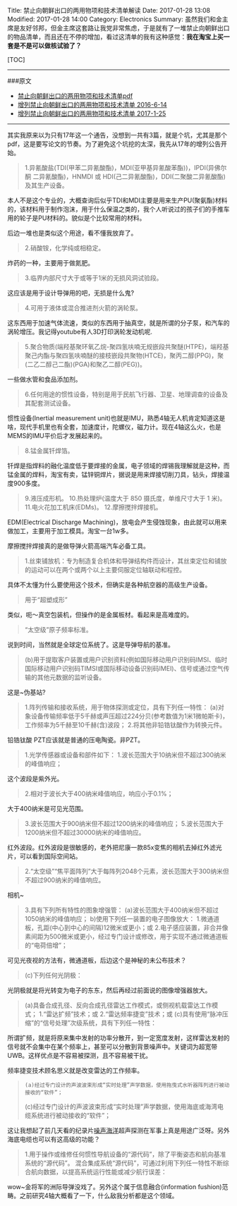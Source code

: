 Title: 禁止向朝鲜出口的两用物项和技术清单解读
Date: 2017-01-28 13:08
Modified: 2017-01-28 14:00
Category: Electronics
Summary: 虽然我们和金主席是友好邻邦，但金主席这套路让我党非常焦虑，于是就有了一堆禁止向朝鲜出口的物品清单，而且还在不停的增加，看过这清单的我有这种感觉：**我在淘宝上买一套是不是可以做核试验了？**

[TOC]

---

###原文

* [禁止向朝鲜出口的两用物项和技术清单pdf](http://images.mofcom.gov.cn/aqygzj/201508/20150813094735608.pdf)
* [增列禁止向朝鲜出口的两用物项和技术清单 2016-6-14](http://www.mofcom.gov.cn/article/b/c/201606/20160601338628.shtml)
* [增列禁止向朝鲜出口的两用物项和技术清单 2017-1-25](http://www.mofcom.gov.cn/article/b/c/201701/20170102507933.shtml)

---

其实我原来以为只有17年这一个通告，没想到一共有3篇，就是个坑，尤其是那个pdf，这是要写论文的节奏。为了避免这个坑挖的太深，我先从17年的增列公告开始。

> 1.异氰酸盐(TDI(甲苯二异氰酸酯)，MDI(亚甲基异氰酸苯酯))，IPDI(异佛尔酮 二异氰酸酯)，HNMDI 或 HDI(己二异氰酸酯)，DDI(二聚酸二异氰酸酯)及其生产设备。

本人不是这个专业的，大概查询后似乎TDI和MDI主要是用来生产PU(聚氨酯)材料的，该材料用于制作泡沫，用于什么保温之类的，我个人听说过的孩子们的手推车用的轮子是PU材料的。貌似是个比较常用的材料。

后边一堆也是类似这个用途，看不懂我放弃了。

>  2.硝酸铵，化学纯或相稳定。

炸药的一种，主要用于做氮肥。

> 3.临界内部尺寸大于或等于1米的无损风洞试验段。 

这应该是用于设计导弹用的吧，无损是什么鬼?

> 4.可用于液体或混合推进剂火箭的涡轮泵。 

这东西用于加速气体流速，类似的东西用于抽真空，就是所谓的分子泵，和汽车的涡轮增压。我记得youtube有人3D打印涡轮发动机呢.

> 5.聚合物质(端羟基聚环氧乙烷-聚四氢呋喃无规嵌段共聚醚(HTPE)，端羟基聚己内酯与聚四氢呋喃醚的接枝嵌段共聚物(HTCE)，聚丙二醇(PPG)，聚(二乙二醇己二酯)(PGA)和聚乙二醇(PEG))。

一些做水管和食品添加剂。

> 6.任何用途的惯性设备，特别是用于民航飞行器、卫星、地理调查的设备及其配套测试设备。

惯性设备(Inertial measurement unit)也就是IMU，熟悉4轴无人机肯定知道这是啥，现代手机里也有全套，加速度计，陀螺仪，磁力计。现在4轴这么火，也是MEMS的IMU平价后才发展起来的。

> 8.锰金属钎焊箔。  

钎焊是指焊料的融化温度低于要焊接的金属，电子领域的焊锡我理解就是这种，而锰金属的焊料，淘宝有卖，锰锌铜焊片，据说是用来焊接切削刀具，钻头，焊接温度900多度。

> 9.液压成形机。
> 10.热处理炉(温度大于 850 摄氏度，单维尺寸大于 1 米)。
> 11.电火花加工机床(EDMs)。
> 12.摩擦搅拌焊接机。 

EDM(Electrical Discharge Machining)，放电会产生侵蚀现象，由此就可以用来做加工，主要用于加工模具。淘宝一台1w多。

摩擦搅拌焊接真的是做导弹火箭高端汽车必备工具。

> 1.丝束铺放机：专为制造复合机体和导弹结构件而设计，其丝束定位和铺放的运动可以在两个或两个以上主要伺服定位轴联动和程控。

具体不太懂为什么要使用这个技术，但确实是各种航空器的高级生产设备。

> 用于“超塑成形”

类似，呃～真空包装机，但操作的是金属板材。看起来是高难度的。

> “太空级”原子频率标准。

说到时间，当然就是全球定位系统了。这是导弹导航的基准。

> (b)用于提取客户装置或用户识别资料(例如国际移动用户识别码IMSI、临时国际移动用户识别码TIMSI或国际移动设备识别码IMEI)、信号或通过空气传输的其他元数据的监听设备。

这是~伪基站?

> 1.阵列传输和接收系统，用于物体探测或定位，具有下列任一特性：
> (a)对象设备传输频率低于5千赫或声压超过224分贝(参考数值为1米1微帕斯卡)，工作频率为5千赫至10千赫(含)波段；
> 2.将其他非铅锆钛酸作为转换元件。

铅锆钛酸 PZT应该就是普通的压电陶瓷。非PZT。

> 1.光学传感器或设备和部件如下：
> 1.波长范围大于10纳米但不超过300纳米的峰值响应；

这个波段是紫外光。

> 2.相对于波长大于400纳米峰值响应，响应小于0.1%；

大于400纳米是可见光范围。

> 3.波长范围大于900纳米但不超过1200纳米的峰值响应；
> 5.波长范围大于1200纳米但不超过30000纳米的峰值响应。

红外波段。红外波段是很敏感的，老外把尼康一款85x变焦的相机去掉红外滤光片，可以看到国际空间站。

> 2.“太空级”“焦平面阵列”大于每阵列2048个元素，波长范围大于300纳米但不超过900纳米的峰值响应。

相机~

> 3.具有下列所有特性的图象增强管：
> (a)波长范围大于400纳米但不超过1050纳米的峰值响应；
> b)使用下列任一装置的电子图像放大：
> 1.微通道板，孔距(中心到中心的间隔)12微米或更小；或
> 2.电子感应装置，非合并像素间距为500微米或更小，经过专门设计或修改，用于实现不通过微通道板的“电荷倍增”；

可见光夜视的方法有，微通道板，后边这个是神秘的未公布技术？

> (c)下列任何光阴极：

光阴极就是将光转变为电子的东东，然后再经过前面说的图像增强器放大。

>  (a)具备合成孔径、反向合成孔径雷达工作模式，或侧视机载雷达工作模式；
> 1.“雷达扩频”技术；或
> 2.“雷达频率捷变”技术；或
>  (c)具有使用“脉冲压缩”的“信号处理”次级系统，具有下列任一特性：

所谓扩频，就是将原来集中发射的功率分散开，到一定宽度发射，这样雷达发射的信号就不会集中在某个频率上，甚至可以分散到背景噪声中。关键词为超宽带 UWB。这样优点是不容易被探测，且不容易被干扰。

频率捷变技术顾名思义就是改变雷达的工作频率。

>     (a)经过专门设计的声波波束形成“实时处理”声学数据，使用拖曳式水听器阵列进行被动接收的“软件”；
>  (c)经过专门设计的声波波束形成“实时处理”声学数据，使用海底或海湾电缆系统进行被动接收的“软件”；

这让我想起了前几天看的纪录片[噪声海洋](http://www.bilibili.com/video/av5155561/)超声探测在军事上真是用途广泛呀。另外海底电缆也可以有这高级的功能？

> 1.用于操作或维修任何惯性导航设备的“源代码”，除了平衡姿态和航向基准系统的“源代码”。
> 混合集成系统“源代码”，可通过利用下列任一特性不断综合航向数据，以提高系统运行性能或减少航行误差：

wow~金将军的洲际导弹没戏了。另外这个属于信息融合(information fushion)范畴。之前研究4轴大概看了一下，什么敌我分析都是这个领域。



